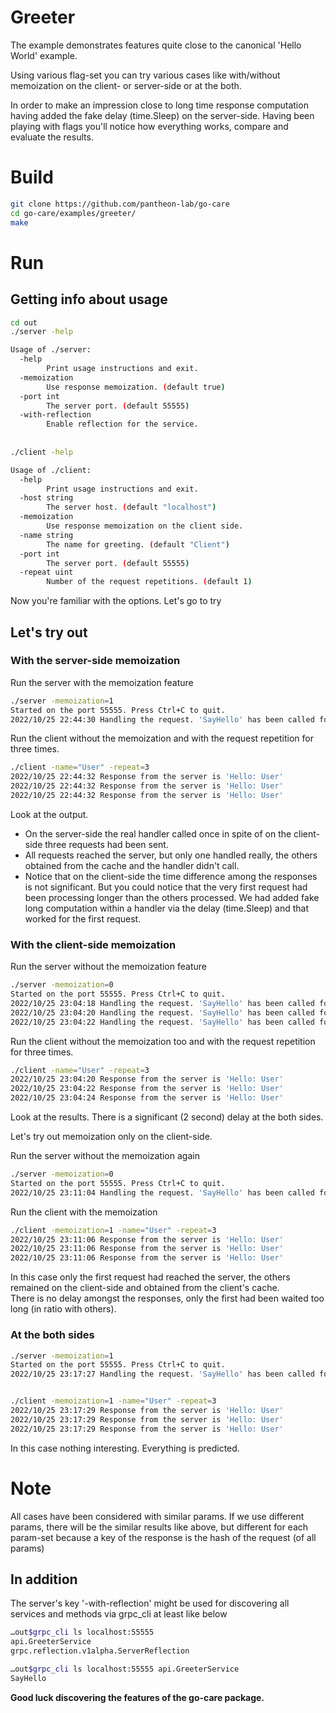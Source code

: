 # Greeter

The example demonstrates features quite close to the canonical 'Hello World' example.

Using various flag-set you can try various cases like with/without memoization on the client- or server-side or at the
both.

In order to make an impression close to long time response computation having added the fake delay (time.Sleep) on the
server-side. Having been playing with flags you'll notice how everything works, compare and evaluate the results.

# Build

```bash
git clone https://github.com/pantheon-lab/go-care
cd go-care/examples/greeter/
make
```

# Run

## Getting info about usage

```bash
cd out
./server -help

Usage of ./server:
  -help
    	Print usage instructions and exit.
  -memoization
    	Use response memoization. (default true)
  -port int
    	The server port. (default 55555)
  -with-reflection
    	Enable reflection for the service.
    	
    	
./client -help

Usage of ./client:
  -help
    	Print usage instructions and exit.
  -host string
    	The server host. (default "localhost")
  -memoization
    	Use response memoization on the client side.
  -name string
    	The name for greeting. (default "Client")
  -port int
    	The server port. (default 55555)
  -repeat uint
    	Number of the request repetitions. (default 1)
```

Now you're familiar with the options. Let's go to try

## Let's try out

### With the server-side memoization

Run the server with the memoization feature

```bash
./server -memoization=1
Started on the port 55555. Press Ctrl+C to quit.
2022/10/25 22:44:30 Handling the request. 'SayHello' has been called for 'User'
```

Run the client without the memoization and with the request repetition for three times.

```bash
./client -name="User" -repeat=3
2022/10/25 22:44:32 Response from the server is 'Hello: User'
2022/10/25 22:44:32 Response from the server is 'Hello: User'
2022/10/25 22:44:32 Response from the server is 'Hello: User'
```

Look at the output.

- On the server-side the real handler called once in spite of on the client-side three requests had been sent.
- All requests reached the server, but only one handled really, the others obtained from the cache and the handler
  didn't call.
- Notice that on the client-side the time difference among the responses is not significant. But you could notice that
  the very first request had been processing longer than the others processed. We had added fake long computation within
  a handler via the delay (time.Sleep) and that worked for the first request.

### With the client-side memoization

Run the server without the memoization feature

```bash
./server -memoization=0
Started on the port 55555. Press Ctrl+C to quit.
2022/10/25 23:04:18 Handling the request. 'SayHello' has been called for 'User'
2022/10/25 23:04:20 Handling the request. 'SayHello' has been called for 'User'
2022/10/25 23:04:22 Handling the request. 'SayHello' has been called for 'User'
```

Run the client without the memoization too and with the request repetition for three times.

```bash
./client -name="User" -repeat=3
2022/10/25 23:04:20 Response from the server is 'Hello: User'
2022/10/25 23:04:22 Response from the server is 'Hello: User'
2022/10/25 23:04:24 Response from the server is 'Hello: User'
```

Look at the results. There is a significant (2 second) delay at the both sides.

Let's try out memoization only on the client-side.

Run the server without the memoization again

```bash
./server -memoization=0
Started on the port 55555. Press Ctrl+C to quit.
2022/10/25 23:11:04 Handling the request. 'SayHello' has been called for 'User'
```

Run the client with the memoization

```bash
./client -memoization=1 -name="User" -repeat=3
2022/10/25 23:11:06 Response from the server is 'Hello: User'
2022/10/25 23:11:06 Response from the server is 'Hello: User'
2022/10/25 23:11:06 Response from the server is 'Hello: User'
```

In this case only the first request had reached the server, the others remained on the client-side and obtained from the
client's cache.  
There is no delay amongst the responses, only the first had been waited too long (in ratio with others).

### At the both sides

```bash
./server -memoization=1
Started on the port 55555. Press Ctrl+C to quit.
2022/10/25 23:17:27 Handling the request. 'SayHello' has been called for 'User'


./client -memoization=1 -name="User" -repeat=3
2022/10/25 23:17:29 Response from the server is 'Hello: User'
2022/10/25 23:17:29 Response from the server is 'Hello: User'
2022/10/25 23:17:29 Response from the server is 'Hello: User'
```

In this case nothing interesting. Everything is predicted.

# Note

All cases have been considered with similar params. If we use different params, there will be the similar results like
above, but different for each param-set because a key of the response is the hash of the request (of all params)

## In addition

The server's key '-with-reflection' might be used for discovering all services and methods via grpc_cli at least like
below

```bash
…out$grpc_cli ls localhost:55555
api.GreeterService
grpc.reflection.v1alpha.ServerReflection

…out$grpc_cli ls localhost:55555 api.GreeterService
SayHello
```

**Good luck discovering the features of the go-care package.**
